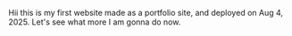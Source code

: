 Hii this is my first website made as a portfolio site, and deployed on Aug 4, 2025.
Let's see what more I am gonna do now.
